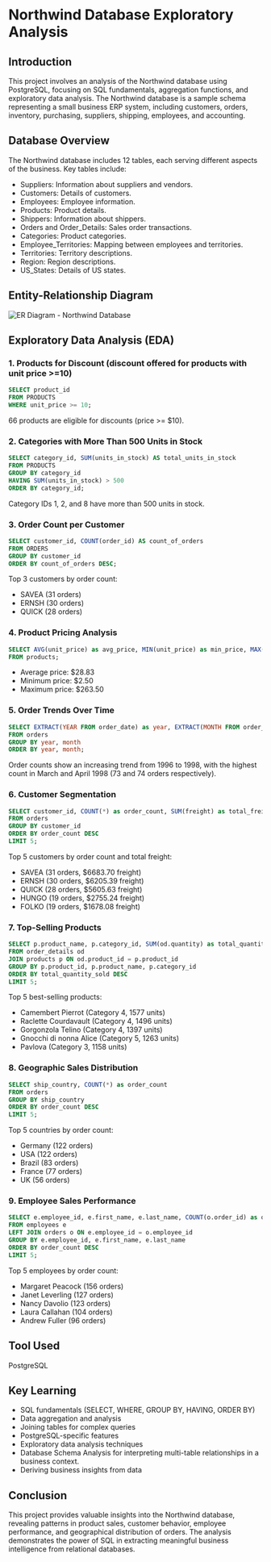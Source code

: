 # Northwind Database Exploratory Analysis

## Introduction
This project involves an analysis of the Northwind database using PostgreSQL, focusing on SQL fundamentals, aggregation functions, and exploratory data analysis. The Northwind database is a sample schema representing a small business ERP system, including customers, orders, inventory, purchasing, suppliers, shipping, employees, and accounting.

## Database Overview
The Northwind database includes 12 tables, each serving different aspects of the business. Key tables include:

- Suppliers: Information about suppliers and vendors.
- Customers: Details of customers.
- Employees: Employee information.
- Products: Product details.
- Shippers: Information about shippers.
- Orders and Order_Details: Sales order transactions.
- Categories: Product categories.
- Employee_Territories: Mapping between employees and territories.
- Territories: Territory descriptions.
- Region: Region descriptions.
- US_States: Details of US states.

## Entity-Relationship Diagram

![ER Diagram - Northwind Database](https://github.com/shinilkumars/Northwind-DB-SQL-Exploratory-Analysis/assets/173347067/4e0c036f-28fe-4855-b779-d5687141ed6c)

## Exploratory Data Analysis (EDA)

### 1. Products for Discount (discount offered for products with unit price >=10)
```sql
SELECT product_id
FROM PRODUCTS
WHERE unit_price >= 10;
```
66 products are eligible for discounts (price >= $10).

### 2. **Categories with More Than 500 Units in Stock**
```sql
SELECT category_id, SUM(units_in_stock) AS total_units_in_stock
FROM PRODUCTS
GROUP BY category_id
HAVING SUM(units_in_stock) > 500
ORDER BY category_id;
```
Category IDs 1, 2, and 8 have more than 500 units in stock.

### 3. Order Count per Customer
```sql
SELECT customer_id, COUNT(order_id) AS count_of_orders
FROM ORDERS
GROUP BY customer_id
ORDER BY count_of_orders DESC;
```
Top 3 customers by order count:
- SAVEA (31 orders)
- ERNSH (30 orders)
- QUICK (28 orders)

### 4. Product Pricing Analysis
```sql
SELECT AVG(unit_price) as avg_price, MIN(unit_price) as min_price, MAX(unit_price) as max_price 
FROM products;
```
- Average price: $28.83
- Minimum price: $2.50
- Maximum price: $263.50

### 5. Order Trends Over Time
```sql
SELECT EXTRACT(YEAR FROM order_date) as year, EXTRACT(MONTH FROM order_date) as month, COUNT(*) as order_count
FROM orders
GROUP BY year, month
ORDER BY year, month;
```
Order counts show an increasing trend from 1996 to 1998, with the highest count in March and April 1998 (73 and 74 orders respectively).

### 6. Customer Segmentation
```sql
SELECT customer_id, COUNT(*) as order_count, SUM(freight) as total_freight
FROM orders
GROUP BY customer_id
ORDER BY order_count DESC
LIMIT 5;
```
Top 5 customers by order count and total freight:
- SAVEA (31 orders, $6683.70 freight)
- ERNSH (30 orders, $6205.39 freight)
- QUICK (28 orders, $5605.63 freight)
- HUNGO (19 orders, $2755.24 freight)
- FOLKO (19 orders, $1678.08 freight)

### 7. Top-Selling Products
```sql
SELECT p.product_name, p.category_id, SUM(od.quantity) as total_quantity_sold
FROM order_details od
JOIN products p ON od.product_id = p.product_id
GROUP BY p.product_id, p.product_name, p.category_id
ORDER BY total_quantity_sold DESC
LIMIT 5;
```
Top 5 best-selling products:
- Camembert Pierrot (Category 4, 1577 units)
- Raclette Courdavault (Category 4, 1496 units)
- Gorgonzola Telino (Category 4, 1397 units)
- Gnocchi di nonna Alice (Category 5, 1263 units)
- Pavlova (Category 3, 1158 units)

### 8. Geographic Sales Distribution
```sql
SELECT ship_country, COUNT(*) as order_count
FROM orders
GROUP BY ship_country
ORDER BY order_count DESC
LIMIT 5;
```
Top 5 countries by order count:
- Germany (122 orders)
- USA (122 orders)
- Brazil (83 orders)
- France (77 orders)
- UK (56 orders)

### 9. Employee Sales Performance
```sql
SELECT e.employee_id, e.first_name, e.last_name, COUNT(o.order_id) as order_count
FROM employees e
LEFT JOIN orders o ON e.employee_id = o.employee_id
GROUP BY e.employee_id, e.first_name, e.last_name
ORDER BY order_count DESC
LIMIT 5;
```
Top 5 employees by order count:
- Margaret Peacock (156 orders)
- Janet Leverling (127 orders)
- Nancy Davolio (123 orders)
- Laura Callahan (104 orders)
- Andrew Fuller (96 orders)  

## Tool Used
PostgreSQL

## Key Learning

- SQL fundamentals (SELECT, WHERE, GROUP BY, HAVING, ORDER BY)
- Data aggregation and analysis
- Joining tables for complex queries
- PostgreSQL-specific features
- Exploratory data analysis techniques
- Database Schema Analysis for interpreting multi-table relationships in a business context.
- Deriving business insights from data

## Conclusion
This project provides valuable insights into the Northwind database, revealing patterns in product sales, customer behavior, employee performance, and geographical distribution of orders. The analysis demonstrates the power of SQL in extracting meaningful business intelligence from relational databases.
